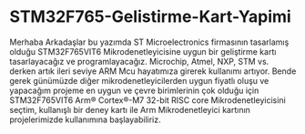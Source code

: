 # STM32F765-Gelistirme-Kart-Yapimi
Merhaba Arkadaşlar bu yazımda ST Microelectronics firmasının tasarlamış olduğu  STM32F765VIT6 Mikrodenetleyicisine uygun bir geliştirme kartı tasarlayacağız ve programlayacağız. Microchip, Atmel, NXP, STM vs. derken artık ileri seviye ARM Mcu hayatımıza girerek kullanımı artıyor. Bende gerek günümüzde diğer mikrodenetleyicilerden uygun fiyatlı oluşu ve yapacağım projeme en uygun ve çevre birimlerinin çok olduğu için STM32F765VIT6 Arm® Cortex®-M7 32-bit RISC core Mikrodenetleyicisini seçtim, kullanışlı bir deney kartı ile Arm Mikrodenetleyici kartının projelerimizde kullanımına başlayabiliriz. 
